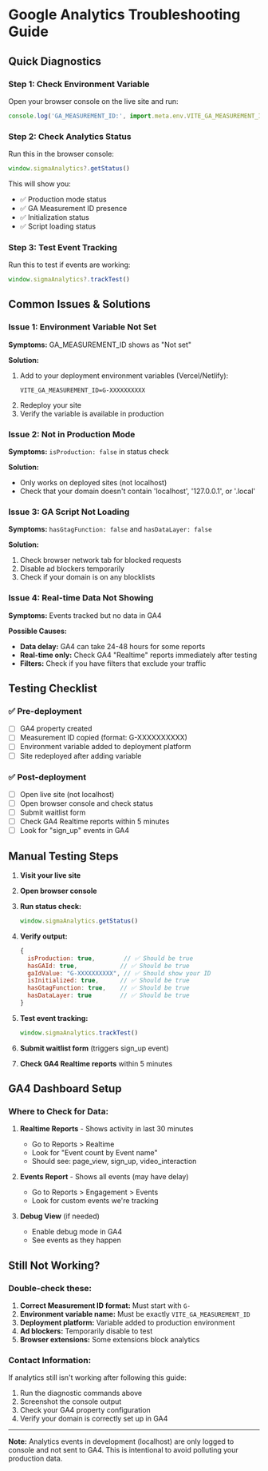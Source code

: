 # Google Analytics Troubleshooting Guide

## Quick Diagnostics

### Step 1: Check Environment Variable
Open your browser console on the live site and run:
```javascript
console.log('GA_MEASUREMENT_ID:', import.meta.env.VITE_GA_MEASUREMENT_ID)
```

### Step 2: Check Analytics Status
Run this in the browser console:
```javascript
window.sigmaAnalytics?.getStatus()
```

This will show you:
- ✅ Production mode status
- ✅ GA Measurement ID presence
- ✅ Initialization status
- ✅ Script loading status

### Step 3: Test Event Tracking
Run this to test if events are working:
```javascript
window.sigmaAnalytics?.trackTest()
```

## Common Issues & Solutions

### Issue 1: Environment Variable Not Set
**Symptoms:** GA_MEASUREMENT_ID shows as "Not set"

**Solution:**
1. Add to your deployment environment variables (Vercel/Netlify):
   ```
   VITE_GA_MEASUREMENT_ID=G-XXXXXXXXXX
   ```
2. Redeploy your site
3. Verify the variable is available in production

### Issue 2: Not in Production Mode
**Symptoms:** `isProduction: false` in status check

**Solution:**
- Only works on deployed sites (not localhost)
- Check that your domain doesn't contain 'localhost', '127.0.0.1', or '.local'

### Issue 3: GA Script Not Loading
**Symptoms:** `hasGtagFunction: false` and `hasDataLayer: false`

**Solution:**
1. Check browser network tab for blocked requests
2. Disable ad blockers temporarily
3. Check if your domain is on any blocklists

### Issue 4: Real-time Data Not Showing
**Symptoms:** Events tracked but no data in GA4

**Possible Causes:**
- **Data delay:** GA4 can take 24-48 hours for some reports
- **Real-time only:** Check GA4 "Realtime" reports immediately after testing
- **Filters:** Check if you have filters that exclude your traffic

## Testing Checklist

### ✅ Pre-deployment
- [ ] GA4 property created
- [ ] Measurement ID copied (format: G-XXXXXXXXXX)
- [ ] Environment variable added to deployment platform
- [ ] Site redeployed after adding variable

### ✅ Post-deployment
- [ ] Open live site (not localhost)
- [ ] Open browser console and check status
- [ ] Submit waitlist form
- [ ] Check GA4 Realtime reports within 5 minutes
- [ ] Look for "sign_up" events in GA4

## Manual Testing Steps

1. **Visit your live site**
2. **Open browser console**
3. **Run status check:**
   ```javascript
   window.sigmaAnalytics.getStatus()
   ```
4. **Verify output:**
   ```javascript
   {
     isProduction: true,        // ✅ Should be true
     hasGAId: true,            // ✅ Should be true  
     gaIdValue: "G-XXXXXXXXXX", // ✅ Should show your ID
     isInitialized: true,      // ✅ Should be true
     hasGtagFunction: true,    // ✅ Should be true
     hasDataLayer: true        // ✅ Should be true
   }
   ```

5. **Test event tracking:**
   ```javascript
   window.sigmaAnalytics.trackTest()
   ```

6. **Submit waitlist form** (triggers sign_up event)

7. **Check GA4 Realtime reports** within 5 minutes

## GA4 Dashboard Setup

### Where to Check for Data:
1. **Realtime Reports** - Shows activity in last 30 minutes
   - Go to Reports > Realtime
   - Look for "Event count by Event name"
   - Should see: page_view, sign_up, video_interaction

2. **Events Report** - Shows all events (may have delay)
   - Go to Reports > Engagement > Events
   - Look for custom events we're tracking

3. **Debug View** (if needed)
   - Enable debug mode in GA4
   - See events as they happen

## Still Not Working?

### Double-check these:
1. **Correct Measurement ID format:** Must start with `G-`
2. **Environment variable name:** Must be exactly `VITE_GA_MEASUREMENT_ID`
3. **Deployment platform:** Variable added to production environment
4. **Ad blockers:** Temporarily disable to test
5. **Browser extensions:** Some extensions block analytics

### Contact Information:
If analytics still isn't working after following this guide:
1. Run the diagnostic commands above
2. Screenshot the console output
3. Check your GA4 property configuration
4. Verify your domain is correctly set up in GA4

---

**Note:** Analytics events in development (localhost) are only logged to console and not sent to GA4. This is intentional to avoid polluting your production data.
